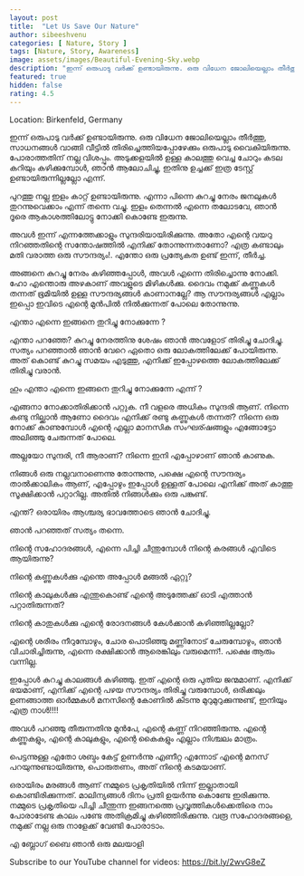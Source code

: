 ```yaml
---
layout: post
title:  "Let Us Save Our Nature"
author: sibeeshvenu
categories: [ Nature, Story ]
tags: [Nature, Story, Awareness]
image: assets/images/Beautiful-Evening-Sky.webp
description: "ഇന്ന് ഒരുപാടു വർക്ക് ഉണ്ടായിരുന്നു. ഒരു വിധേന ജോലിയെല്ലാം തീർത്തു, സാധനങ്ങൾ വാങ്ങി വീട്ടിൽ തിരിച്ചെത്തിയപ്പോഴേക്കും ഒരുപാടു വൈകിയിരുന്നു. പോരാത്തതിന് നല്ല വിശപ്പും. അടുക്കളയിൽ ഉള്ള കാലത്തു വെച്ച ചോറും കടല കറിയും കഴിക്കുമ്പോൾ, ഞാൻ ആലോചിച്ചു, ഇതിനു ഉച്ചക്ക് ഇത്ര ടേസ്റ്റ് ഉണ്ടായിരുന്നില്ലല്ലോ എന്ന്."
featured: true
hidden: false
rating: 4.5
---
```


Location: Birkenfeld, Germany

ഇന്ന് ഒരുപാടു വർക്ക് ഉണ്ടായിരുന്നു. ഒരു വിധേന ജോലിയെല്ലാം തീർത്തു, സാധനങ്ങൾ വാങ്ങി വീട്ടിൽ തിരിച്ചെത്തിയപ്പോഴേക്കും ഒരുപാടു വൈകിയിരുന്നു. പോരാത്തതിന് നല്ല വിശപ്പും. അടുക്കളയിൽ ഉള്ള കാലത്തു വെച്ച ചോറും കടല കറിയും കഴിക്കുമ്പോൾ, ഞാൻ ആലോചിച്ചു, ഇതിനു ഉച്ചക്ക് ഇത്ര ടേസ്റ്റ് ഉണ്ടായിരുന്നില്ലല്ലോ എന്ന്. 

പുറത്തു നല്ല ഇളം കാറ്റ് ഉണ്ടായിരുന്നു. എന്നാ പിന്നെ കുറച്ചു നേരം ജനലുകൾ തുറന്നുവെക്കാം എന്ന് തന്നെ വച്ചു.  ഇളം തെന്നൽ എന്നെ തലോടവേ, ഞാൻ ദൂരെ ആകാശത്തിലോട്ടു നോക്കി കൊണ്ടേ ഇരുന്നു.

അവൾ ഇന്ന് എന്നത്തേക്കാളും സുന്ദരിയായിരിക്കുന്നു. അതോ എന്റെ വയറു നിറഞ്ഞതിന്റെ സന്തോഷത്തിൽ എനിക്ക് തോന്നുന്നതാണോ? എത്ര കണ്ടാലും മതി വരാത്ത ഒരു സൗന്ദര്യം!. എന്തോ ഒരു പ്രത്യേകത ഉണ്ട് ഇന്ന്, തീർച്ച. 

അങ്ങനെ കുറച്ചു നേരം കഴിഞ്ഞപ്പോൾ, അവൾ എന്നെ തിരിച്ചൊന്നു നോക്കി. ഹോ എന്തൊരു അഴകാണ് അവളുടെ മിഴികൾക്കു. ദൈവം നമുക്ക് കണ്ണുകൾ തന്നത് ഭൂമിയിൽ ഉള്ള സൗന്ദര്യങ്ങൾ കാണാനല്ലേ? ആ സൗന്ദര്യങ്ങൾ എല്ലാം ഇപ്പൊ ഇവിടെ എന്റെ മുൻപിൽ നിൽക്കുന്നത് പോലെ തോന്നുന്നു. 

എന്താ എന്നെ ഇങ്ങനെ തുറിച്ചു നോക്കുന്നേ ? 

എന്താ പറഞ്ഞേ? കുറച്ചു നേരത്തിനു ശേഷം ഞാൻ അവളോട് തിരിച്ചു ചോദിച്ചു. സത്യം പറഞ്ഞാൽ ഞാൻ വേറെ ഏതൊ ഒരു ലോകത്തിലേക്ക് പോയിരുന്നു. അത് കൊണ്ട് കുറച്ചു സമയം എടുത്തു, എനിക്ക് ഇപ്പോഴത്തെ ലോകത്തിലേക്ക് തിരിച്ചു വരാൻ. 

ഹും എന്താ എന്നെ ഇങ്ങനെ തുറിച്ചു നോക്കുന്നേ എന്ന് ? 

എങ്ങനാ നോക്കാതിരിക്കാൻ പറ്റുക. നീ വളരെ അധികം സുന്ദരി ആണ്. നിന്നെ കണ്ടു നില്ക്കാൻ ആണോ ദൈവം എനിക്ക് രണ്ടു കണ്ണുകൾ തന്നത്? നിന്നെ ഒരു നോക്ക് കാണുമ്പോൾ എന്റെ എല്ലാ മാനസിക സംഘര്ഷങ്ങളും എങ്ങോട്ടോ അലിഞ്ഞു ചേരുന്നത് പോലെ. 

അല്ലയോ സുന്ദരി, നീ ആരാണ്? നിന്നെ ഇനി എപ്പോഴാണ് ഞാൻ കാണുക. 

നിങ്ങൾ ഒരു നല്ലവനാണെന്നു തോന്നുന്നു, പക്ഷെ എന്റെ സൗന്ദര്യം താൽക്കാലികം ആണ്, എപ്പോഴും ഇപ്പോൾ ഉള്ളത് പോലെ എനിക്ക് അത് കാത്തു സൂക്ഷിക്കാൻ പറ്റാറില്ല. അതിൽ നിങ്ങൾക്കും ഒരു പങ്കുണ്ട്. 

എന്ത്? ഒരായിരം ആശ്ചര്യ ഭാവത്തോടെ ഞാൻ ചോദിച്ചു.

ഞാൻ പറഞ്ഞത് സത്യം തന്നെ. 

നിന്റെ സഹോദരങ്ങൾ, എന്നെ പിച്ചി ചീന്തുമ്പോൾ നിന്റെ കരങ്ങൾ എവിടെ ആയിരുന്നു? 

നിന്റെ കണ്ണുകൾക്കു എന്തെ അപ്പോൾ മങ്ങൽ ഏറ്റു?

നിന്റെ കാലുകൾക്കു എന്തുകൊണ്ട് എന്റെ അടുത്തേക്ക് ഓടി എത്താൻ പറ്റാതിരുന്നത്?

നിന്റെ കാതുകൾക്കു എന്റെ രോദനങ്ങൾ കേൾക്കാൻ കഴിഞ്ഞില്ലല്ലോ?

എന്റെ ശരീരം നീറുമ്പോഴും, ചോര പൊടിഞ്ഞു മണ്ണിനോട് ചേരുമ്പോഴും, ഞാൻ വിചാരിച്ചിരുന്നു, എന്നെ രക്ഷിക്കാൻ ആരെങ്കിലും വരുമെന്ന്!. പക്ഷെ ആരും വന്നില്ല. 

ഇപ്പോൾ കുറച്ചു കാലങ്ങൾ കഴിഞ്ഞു. ഇത് എന്റെ ഒരു പുതിയ ജന്മമാണ്. എനിക്ക് ഭയമാണ്, എനിക്ക് എന്റെ പഴയ സൗന്ദര്യം തിരിച്ചു വരുമ്പോൾ, ഒരിക്കലും ഉണങ്ങാത്ത ഓർമ്മകൾ മനസിന്റെ കോണിൽ കിടന്നു മുറുമുറുക്കുന്നുണ്ട്, ഇനിയും എത്ര നാൾ!!!!

അവൾ പറഞ്ഞു തീരുന്നതിനു മുൻപേ, എന്റെ കണ്ണ് നിറഞ്ഞിരുന്നു. എന്റെ കണ്ണുകളും, എന്റെ കാലുകളും, എന്റെ കൈകളും എല്ലാം നിശ്ചലം മാത്രം. 

പെട്ടന്നുള്ള എതോ ശബ്ദം കേട്ട് ഉണർന്നു എണീറ്റ എന്നോട് എന്റെ മനസ് പറയുന്നുണ്ടായിരുന്നു, പൊരുതണം, അത് നിന്റെ കടമയാണ്.

ഒരായിരം മരങ്ങൾ ആണ് നമ്മുടെ പ്രകൃതിയിൽ നിന്ന് ഇല്ലാതായി കൊണ്ടിരിക്കുന്നത്. മാലിന്യങ്ങൾ ദിനം പ്രതി ഉയർന്നു കൊണ്ടേ ഇരിക്കുന്നു. നമ്മുടെ പ്രകൃതിയെ പിച്ചി ചീന്തുന്ന ഇങ്ങനത്തെ പ്രവൃത്തികൾക്കെതിരെ നാം പോരാടേണ്ട കാലം പണ്ടേ അതിക്രമിച്ചു കഴിഞ്ഞിരിക്കുന്നു.  വരൂ സഹോദരങ്ങളെ, നമുക്ക് നല്ല ഒരു നാളേക്ക് വേണ്ടി പോരാടാം. 

എ ബ്ലോഗ് ബൈ ഞാൻ ഒരു മലയാളി

<p>
Subscribe to our YouTube channel for videos: <a target="_blank" href="https://bit.ly/2wvG8eZ">https://bit.ly/2wvG8eZ</a>
</p>

